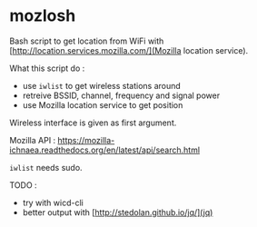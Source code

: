 mozlosh
=======

Bash script to get location from WiFi with [http://location.services.mozilla.com/](Mozilla location service).

What this script do :

 - use `iwlist` to get wireless stations around
 - retreive BSSID, channel, frequency and signal power
 - use Mozilla location service to get position

Wireless interface is given as first argument.

Mozilla API : https://mozilla-ichnaea.readthedocs.org/en/latest/api/search.html

`iwlist` needs sudo.

TODO : 
 - try with wicd-cli
 - better output with [http://stedolan.github.io/jq/](jq)
 
